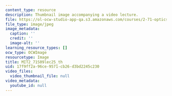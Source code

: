 ```yaml
---
content_type: resource
description: Thumbnail image accompanying a video lecture.
file: https://ol-ocw-studio-app-qa.s3.amazonaws.com/courses/2-71-optics-spring-2009/17f9ff2a96ce9571cb26d3bd2245c230_MIT2_71S09lec25_th.jpg
file_type: image/jpeg
image_metadata:
  caption: ''
  credit: ''
  image-alt: ''
learning_resource_types: []
ocw_type: OCWImage
resourcetype: Image
title: MIT2_71S09lec25_th
uid: 17f9ff2a-96ce-9571-cb26-d3bd2245c230
video_files:
  video_thumbnail_file: null
video_metadata:
  youtube_id: null
---
```

